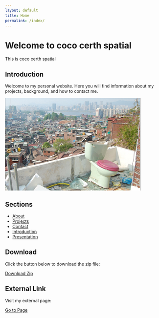 ```yaml
---
layout: default
title: Home
permalink: /index/
---
```


# Welcome to coco certh spatial

This is coco certh spatial

## Introduction

Welcome to my personal website. Here you will find information about my projects, background, and how to contact me.

![Profile Picture](/assets/img/profile.png)

## Sections

- [About](about)
- [Projects](projects)
- [Contact](contact)
- [Introduction](introduction)
- [Presentation](presentation)

## Download

Click the button below to download the zip file:

<a href="/assets/download/sample.zip" class="btn">Download Zip</a>

## External Link

Visit my external page:

<a href="https://your-external-page-url.com" class="btn">Go to Page</a>